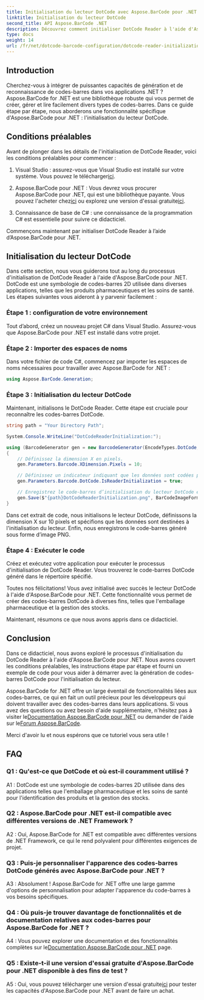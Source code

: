 ```yaml
---
title: Initialisation du lecteur DotCode avec Aspose.BarCode pour .NET
linktitle: Initialisation du lecteur DotCode
second_title: API Aspose.BarCode .NET
description: Découvrez comment initialiser DotCode Reader à l'aide d'Aspose.BarCode pour .NET. Créez facilement des codes-barres DotCode pour diverses applications.
type: docs
weight: 14
url: /fr/net/dotcode-barcode-configuration/dotcode-reader-initialization/
---
```

## Introduction

Cherchez-vous à intégrer de puissantes capacités de génération et de reconnaissance de codes-barres dans vos applications .NET ? Aspose.BarCode for .NET est une bibliothèque robuste qui vous permet de créer, gérer et lire facilement divers types de codes-barres. Dans ce guide étape par étape, nous aborderons une fonctionnalité spécifique d'Aspose.BarCode pour .NET : l'initialisation du lecteur DotCode.

## Conditions préalables

Avant de plonger dans les détails de l'initialisation de DotCode Reader, voici les conditions préalables pour commencer :

1.  Visual Studio : assurez-vous que Visual Studio est installé sur votre système. Vous pouvez le télécharger[ici](https://visualstudio.microsoft.com/).

2.  Aspose.BarCode pour .NET : Vous devrez vous procurer Aspose.BarCode pour .NET, qui est une bibliothèque payante. Vous pouvez l'acheter chez[ici](https://purchase.aspose.com/buy) ou explorez une version d'essai gratuite[ici](https://releases.aspose.com/).

3. Connaissance de base de C# : une connaissance de la programmation C# est essentielle pour suivre ce didacticiel.

Commençons maintenant par initialiser DotCode Reader à l’aide d’Aspose.BarCode pour .NET.

## Initialisation du lecteur DotCode

Dans cette section, nous vous guiderons tout au long du processus d'initialisation de DotCode Reader à l'aide d'Aspose.BarCode pour .NET. DotCode est une symbologie de codes-barres 2D utilisée dans diverses applications, telles que les produits pharmaceutiques et les soins de santé. Les étapes suivantes vous aideront à y parvenir facilement :

### Étape 1 : configuration de votre environnement

Tout d’abord, créez un nouveau projet C# dans Visual Studio. Assurez-vous que Aspose.BarCode pour .NET est installé dans votre projet.

### Étape 2 : Importer des espaces de noms

Dans votre fichier de code C#, commencez par importer les espaces de noms nécessaires pour travailler avec Aspose.BarCode for .NET :

```csharp
using Aspose.BarCode.Generation;
```

### Étape 3 : Initialisation du lecteur DotCode

Maintenant, initialisons le DotCode Reader. Cette étape est cruciale pour reconnaître les codes-barres DotCode.

```csharp
string path = "Your Directory Path";

System.Console.WriteLine("DotCodeReaderInitialization:");

using (BarcodeGenerator gen = new BarcodeGenerator(EncodeTypes.DotCode, "Aspose"))
{
    // Définissez la dimension X en pixels.
    gen.Parameters.Barcode.XDimension.Pixels = 10;

    // Définissez un indicateur indiquant que les données sont codées pour l'initialisation du lecteur.
    gen.Parameters.Barcode.DotCode.IsReaderInitialization = true;

    // Enregistrez le code-barres d’initialisation du lecteur DotCode en tant qu’image PNG.
    gen.Save($"{path}DotCodeReaderInitialization.png", BarCodeImageFormat.Png);
}
```

Dans cet extrait de code, nous initialisons le lecteur DotCode, définissons la dimension X sur 10 pixels et spécifions que les données sont destinées à l'initialisation du lecteur. Enfin, nous enregistrons le code-barres généré sous forme d’image PNG.

### Étape 4 : Exécuter le code

Créez et exécutez votre application pour exécuter le processus d'initialisation de DotCode Reader. Vous trouverez le code-barres DotCode généré dans le répertoire spécifié.

Toutes nos félicitations! Vous avez initialisé avec succès le lecteur DotCode à l'aide d'Aspose.BarCode pour .NET. Cette fonctionnalité vous permet de créer des codes-barres DotCode à diverses fins, telles que l'emballage pharmaceutique et la gestion des stocks.

Maintenant, résumons ce que nous avons appris dans ce didacticiel.

## Conclusion

Dans ce didacticiel, nous avons exploré le processus d'initialisation du DotCode Reader à l'aide d'Aspose.BarCode pour .NET. Nous avons couvert les conditions préalables, les instructions étape par étape et fourni un exemple de code pour vous aider à démarrer avec la génération de codes-barres DotCode pour l'initialisation du lecteur.

Aspose.BarCode for .NET offre un large éventail de fonctionnalités liées aux codes-barres, ce qui en fait un outil précieux pour les développeurs qui doivent travailler avec des codes-barres dans leurs applications. Si vous avez des questions ou avez besoin d'aide supplémentaire, n'hésitez pas à visiter le[Documentation Aspose.BarCode pour .NET](https://reference.aspose.com/barcode/net/) ou demander de l'aide sur le[Forum Aspose.BarCode](https://forum.aspose.com/c/barcode/13).

Merci d'avoir lu et nous espérons que ce tutoriel vous sera utile !

## FAQ

### Q1 : Qu'est-ce que DotCode et où est-il couramment utilisé ?

A1 : DotCode est une symbologie de codes-barres 2D utilisée dans des applications telles que l'emballage pharmaceutique et les soins de santé pour l'identification des produits et la gestion des stocks.

### Q2 : Aspose.BarCode pour .NET est-il compatible avec différentes versions de .NET Framework ?

A2 : Oui, Aspose.BarCode for .NET est compatible avec différentes versions de .NET Framework, ce qui le rend polyvalent pour différentes exigences de projet.

### Q3 : Puis-je personnaliser l'apparence des codes-barres DotCode générés avec Aspose.BarCode pour .NET ?

A3 : Absolument ! Aspose.BarCode for .NET offre une large gamme d'options de personnalisation pour adapter l'apparence du code-barres à vos besoins spécifiques.

### Q4 : Où puis-je trouver davantage de fonctionnalités et de documentation relatives aux codes-barres pour Aspose.BarCode for .NET ?

 A4 : Vous pouvez explorer une documentation et des fonctionnalités complètes sur le[Documentation Aspose.BarCode pour .NET](https://reference.aspose.com/barcode/net/) page.

### Q5 : Existe-t-il une version d'essai gratuite d'Aspose.BarCode pour .NET disponible à des fins de test ?

 A5 : Oui, vous pouvez télécharger une version d'essai gratuite[ici](https://releases.aspose.com/) pour tester les capacités d'Aspose.BarCode pour .NET avant de faire un achat.